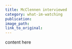 ```yaml
---
title: McClennen interviewed
category: what-im-watching
publication:
image_path:
link_to_original:
---
```

content here